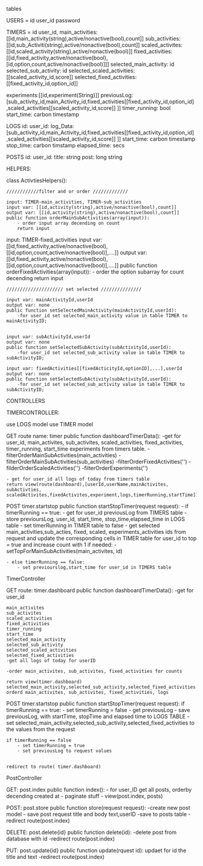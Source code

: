tables

USERS =
id
user_id
password

TIMERS = 
id
user_id, 
main_activities: [[id,main_activity(string),active/nonactive(bool),count]]
sub_activities: [[id,sub_Activiti(string),active/nonactive(bool),count]]
scaled_activites:[[id,scaled_activity(string),active/nonactive(bool)]]
fixed_activities:[[id,fixed_activity,active/nonactive(bool),[id,option,count,active/nonactive(bool)]]]
selected_main_activity: id
selected_sub_activity: id
selected_scaled_activities: [[scaled_activity_id,score]]
selected_fixed_activities:[[fixed_activity_id,option_id]]


experiments:[[id,experiment(String)]]
previousLog: [sub_activity_id,main_Activity_id,fixed_activities[[fixed_activity_id,option_id]
,scaled_activities[[scaled_activity_id,score]]
]]
timer_running: bool
start_time: carbon timestamp

LOGS
id:
user_id:
log_Data: [sub_activity_id,main_Activity_id,fixed_activities[[fixed_activity_id,option_id]
,scaled_activities[[scaled_activity_id,score]]
]]
start_time: carbon timestamp
stop_time: carbon timstamp
elapsed_time: secs

POSTS
id:
user_id:
title: string
post: long string

HELPERS:

class ActivtiesHelpers():

    ////////////filter and or order /////////////

    input: TIMER-main_activities, TIMER-sub_activities
    input var: [[id,activity(string),active/nonactive(bool),count]]
    output var: [[id,activity(string),active/nonactive(bool),count]]
    public function orderMainSubActivities(array(input)):
        - order input array decending on count
        return input

  input: TIMER-fixed_activities
  input var: [[id,fixed_activity,active/nonactive(bool),[[id,option,count,active/nonactive(bool)],....]]
  output var: [[id,fixed_activity,active/nonactive(bool),[[id,option,count,active/nonactive(bool)],....]]
    public function orderFixedActivities(array(input)):
    - order the option subarray for count decending
    return input
    
    ///////////////////// set selected ///////////////

    input var: mainActivityId,userId
    output var: none
    public function setSelectedMainActivity(mainActivityId,userId):
        -for user_id set selected_main_activity value in table TIMER to mainActivityID;
    
  
    input var: subActivityId,userId
    output var: none
    public function setSelectedSubActivity(subActivityId,userId):
        -for user_id set selected_sub_activity value in table TIMER to subActivityID;

    input var: fixedActivities[[fixedActicityId,optionID],...],userId
    output var: none
    public function setSelectedSubActivity(subActivityId,userId):
        -for user_id set selected_sub_activity value in table TIMER to subActivityID;


CONTROLLERS

TIMERCONTROLLER:

use LOGS model
use TIMER model

GET route name: timer
public function dashboardTimerData():
    -get for user_id, main_activites, sub_activites, scaled_activities, fixed_activities, timer_running, start_time experiments from timers table.
    -filterOrderMainSubActivities(main_activities)
    -filterOrderMainSubActivities(sub_activities)
    -filterOrderFixedActivities('')
    -filderOrderScaledActivities('')
    -filterOrderExperiments('')

    - get for user_id all logs of today from timers table
    return view(route(dashboard),[userId,userName,mainActivites, subActivties, scaledActivites,fixedActivites,experiment,logs,timerRunning,startTime])


POST timer.startstop
public function startStopTimer(request request):
    - if timerRunning == true:
        - get for user_id previousLog from TIMERS table
        - store previoursLog, user_id, start_time, stop_time,elapsed_time in LOGS table
        - set timerRunning in TIMER table to false
        - get selected main_activities,sub_acties, fixed, scaled, experiments_activities ids from request and update the corresponding cells in TIMER table for user_id to top = true and increase count with 1 if needed:
        -setTopForMainSubActivities(main_activites, id)

    - else timerRunning == false:
        - set previourslog,start_time for user_id in TIMERS table



TimerController

GET route: timer.dashboard
public function dashboardTimerData():
    -get for user_id

    main_activites
    sub_activites
    scaled_activities
    fixed_activities
    timer_running
    start_time
    selected_main_activity
    selected_sub_activity
    selected_scaled_activities
    selected_fixed_activities
    -get all logs of today for userID

    -order main_activites, sub_activites, fixed_activities for counts

    return view(timer.dashboard)
    selected_main_activity,selected_sub_activity,selected_fixed_activities
    orderd main_activites, sub_activites, fixed_activities, logs


POST timer.startstop
public function startStopTimer(request request):
    if timerRunning == true:
        - set timerRunning = false
        - get previousLog
        - save previousLog, with startTime, stopTime and elapsed time to LOGS TABLE
        - set selected_main_activity,selected_sub_activity,selected_fixed_activities
        to the values from the request


    if timerRunning == false
        - set timerRunning = true
        - set previousLog to request values


    redirect to route( timer.dashboard)


PostController

GET: post.index
public function index():
    - for user_ID get all posts, orderby decending created at
    - paginate stuff
    - view(post.index, posts)

POST: post.store
public function store(request request):
    -create new post model
    - save post request title and body text,userID
    -save to posts table
    -redirect route(post.index)


DELETE: post.delete{id}
public function delete(id):
    -delete post from database with id
    -redirect route(post.index)

PUT: post.update{id}
public function update(rquest id):
    updaet for id the title and text
    -redirect route(post.index)









